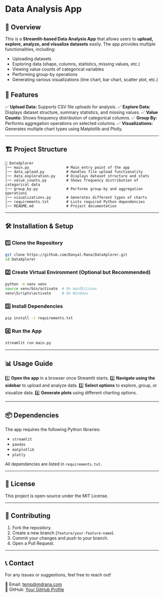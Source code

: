 # Data Analysis App

## 📌 Overview
This is a **Streamlit-based Data Analysis App** that allows users to **upload, explore, analyze, and visualize datasets** easily. The app provides multiple functionalities, including:
- Uploading datasets
- Exploring data (shape, columns, statistics, missing values, etc.)
- Viewing value counts of categorical variables
- Performing group-by operations
- Generating various visualizations (line chart, bar chart, scatter plot, etc.)

## 🚀 Features
✅ **Upload Data:** Supports CSV file uploads for analysis.
✅ **Explore Data:** Displays dataset structure, summary statistics, and missing values.
✅ **Value Counts:** Shows frequency distribution of categorical columns.
✅ **Group By:** Performs aggregation operations on selected columns.
✅ **Visualizations:** Generates multiple chart types using Matplotlib and Plotly.

---

## 🏗️ Project Structure
```
📂 DataXplorer
│── main.py                 # Main entry point of the app
│── data_upload.py          # Handles file upload functionality
│── data_exploration.py     # Displays dataset structure and stats
│── value_counts.py         # Shows frequency distribution of categorical data
│── group_by.py             # Performs group-by and aggregation operations
│── visualizations.py       # Generates different types of charts
│── requirements.txt        # Lists required Python dependencies
│── README.md               # Project documentation
```

---

## 🛠️ Installation & Setup
### 1️⃣ **Clone the Repository**
```bash
git clone https://github.com/Danyal-Rana/DataXplorer.git
cd DataXplorer
```

### 2️⃣ **Create Virtual Environment (Optional but Recommended)**
```bash
python -m venv venv
source venv/bin/activate  # On macOS/Linux
venv\Scripts\activate     # On Windows
```

### 3️⃣ **Install Dependencies**
```bash
pip install -r requirements.txt
```

### 4️⃣ **Run the App**
```bash
streamlit run main.py
```

---

## 📊 Usage Guide
1️⃣ **Open the app** in a browser once Streamlit starts.
2️⃣ **Navigate using the sidebar** to upload and analyze data.
3️⃣ **Select options** to explore, group, or visualize data.
4️⃣ **Generate plots** using different charting options.

---

## 📦 Dependencies
The app requires the following Python libraries:
- `streamlit`
- `pandas`
- `matplotlib`
- `plotly`

All dependencies are listed in `requirements.txt`.

---

## 📜 License
This project is open-source under the MIT License.

---

## 🤝 Contributing
1. Fork the repository.
2. Create a new branch (`feature/your-feature-name`).
3. Commit your changes and push to your branch.
4. Open a Pull Request.

---

## 📞 Contact
For any issues or suggestions, feel free to reach out!

📧 Email: temp@mdrana.com  
🔗 GitHub: [Your GitHub Profile](https://github.com/Danyal-Rana)